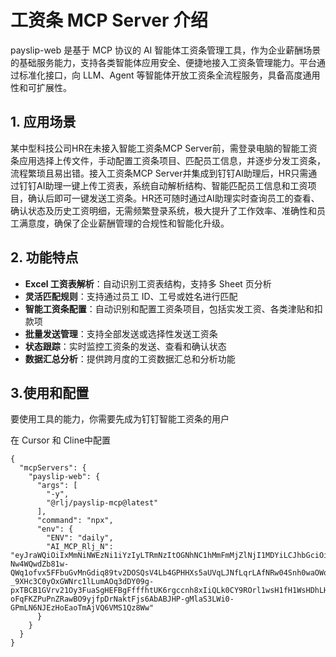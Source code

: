 # 工资条 MCP Server 介绍

payslip-web 是基于 MCP 协议的 AI 智能体工资条管理工具，作为企业薪酬场景的基础服务能力，支持各类智能体应用安全、便捷地接入工资条管理能力。平台通过标准化接口，向 LLM、Agent 等智能体开放工资条全流程服务，具备高度通用性和可扩展性。

## 1. 应用场景

某中型科技公司HR在未接入智能工资条MCP Server前，需登录电脑的智能工资条应用选择上传文件，手动配置工资条项目、匹配员工信息，并逐步分发工资条，流程繁琐且易出错。接入工资条MCP Server并集成到钉钉AI助理后，HR只需通过钉钉AI助理一键上传工资表，系统自动解析结构、智能匹配员工信息和工资项目，确认后即可一键发送工资条。HR还可随时通过AI助理实时查询员工的查看、确认状态及历史工资明细，无需频繁登录系统，极大提升了工作效率、准确性和员工满意度，确保了企业薪酬管理的合规性和智能化升级。

## 2. 功能特点

- **Excel 工资表解析**：自动识别工资表结构，支持多 Sheet 页分析
- **灵活匹配规则**：支持通过员工 ID、工号或姓名进行匹配
- **智能工资条配置**：自动识别和配置工资条项目，包括实发工资、各类津贴和扣款项
- **批量发送管理**：支持全部发送或选择性发送工资条
- **状态跟踪**：实时监控工资条的发送、查看和确认状态
- **数据汇总分析**：提供跨月度的工资数据汇总和分析功能

##  3.使用和配置
要使用工具的能力，你需要先成为钉钉智能工资条的用户

在 Cursor 和 Cline中配置

```
{
  "mcpServers": {
    "payslip-web": {
      "args": [
        "-y",
        "@rlj/payslip-mcp@latest"
      ],
      "command": "npx",
      "env": {
        "ENV": "daily",
        "AI_MCP_Rlj_N": "eyJraWQiOiIxMmNiNWEzNi1iYzIyLTRmNzItOGNhNC1hMmFmMjZlNjI1MDYiLCJhbGciOiJSUzI1NiJ9.eyJzdWIiOiJ7XCJpZFwiOlwic2lkXzQxZThlMzQ1ZDI5OTQ3MjQ5MGExNzg0YjBmZmRiNWUzXCIsXCJzZXNzaW9uQXR0cnNcIjp7XCJfTE9HSU5fVElNRVwiOjE3NTAyMzA5OTk3OTksXCJfTE9HSU5fQ0xJRU5UXCI6XCJPQVwiLFwiSl9HTE9CQUxfVVNFUl9LRVlcIjp7XCJjb3JwSWRcIjpcImRpbmc0YzdjMzExYTcwMTg1MWFjMzVjMmY0NjU3ZWI2Mzc4ZlwiLFwidXNlcklkXCI6XCIyNDIxNDU1MTI1Mjg1MDRcIn0sXCJKX1VTRVJfS0VZXCI6e1wiY29ycElkXCI6XCJkaW5nNGM3YzMxMWE3MDE4NTFhYzM1YzJmNDY1N2ViNjM3OGZcIixcImxvZ2luQXBwXCI6XCJCSUxMXCIsXCJuYW1lXCI6XCLmvZjmjK_otoVcIixcInJvbGVzXCI6W1wiYWRtaW5cIl0sXCJ1c2VySWRcIjpcIjI0MjE0NTUxMjUyODUwNFwifSxcIl9MT0dJTl9BUFBcIjpcIkJJTExcIn0sXCJ0XCI6MTc1MDIzMTAwMTIyMn0ifQ.STrACeZKHtM0qLsEsUS9GTrC0w6DtK6fS4lmfVkV8AFMNuWzQ3zwYVGBjxy-Nw4WQwdZb81w-QWq1ofvx5FFbuGvMnGdiq89tv2DOSQsV4Lb4GPHHXs5aUVqLJNfLqrLAfNRw04Snh0waOWozgNqTJI-_9XHc3C0yOxGWNrc1lLumAOq3dDY09g-pxTBCB1GVrv21Oy3FuaSgHEFBgFfffhtUK6rgccnh8xIiQLk0CY9ROrl1wsH1fH1WsHDhLHoVyp8-oFqFKZPuPnZRawBO9yjfpDrNaktFjs6AbABJHP-gMlaS3LWi0-GPmLN6NJEzHoEaoTmAjVQ6VMS1Qz8Ww"
      }
    }
  }
}

``` 